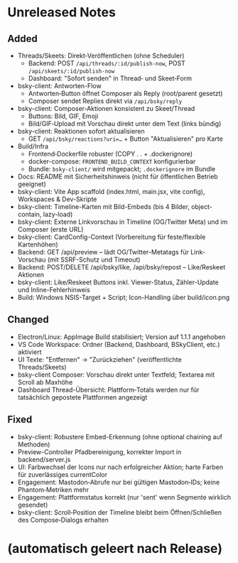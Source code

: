 # Unreleased Notes

## Added
- Threads/Skeets: Direkt‑Veröffentlichen (ohne Scheduler)
  - Backend: POST `/api/threads/:id/publish-now`, POST `/api/skeets/:id/publish-now`
  - Dashboard: "Sofort senden" in Thread‑ und Skeet‑Form
- bsky-client: Antworten-Flow
  - Antworten‑Button öffnet Composer als Reply (root/parent gesetzt)
  - Composer sendet Replies direkt via `/api/bsky/reply`
- bsky-client: Composer‑Aktionen konsistent zu Skeet/Thread
  - Buttons: Bild, GIF, Emoji
  - Bild/GIF‑Upload mit Vorschau direkt unter dem Text (links bündig)
- bsky-client: Reaktionen sofort aktualisieren
  - GET `/api/bsky/reactions?uri=…` + Button "Aktualisieren" pro Karte
- Build/Infra
  - Frontend‑Dockerfile robuster (COPY . . + .dockerignore)
  - docker-compose: `FRONTEND_BUILD_CONTEXT` konfigurierbar
  - Bundle: `bsky-client/` wird mitgepackt; `.dockerignore` im Bundle
- Docs: README mit Sicherheitshinweis (nicht für öffentlichen Betrieb geeignet)
- bsky-client: Vite App scaffold (index.html, main.jsx, vite config), Workspaces & Dev-Skripte
- bsky-client: Timeline-Karten mit Bild-Embeds (bis 4 Bilder, object-contain, lazy-load)
- bsky-client: Externe Linkvorschau in Timeline (OG/Twitter Meta) und im Composer (erste URL)
- bsky-client: CardConfig-Context (Vorbereitung für feste/flexible Kartenhöhen)
- Backend: GET /api/preview – lädt OG/Twitter-Metatags für Link-Vorschau (mit SSRF-Schutz und Timeout)
- Backend: POST/DELETE /api/bsky/like, /api/bsky/repost – Like/Reskeet Aktionen
- bsky-client: Like/Reskeet Buttons inkl. Viewer-Status, Zähler-Update und Inline-Fehlerhinweis
- Build: Windows NSIS-Target + Script; Icon-Handling über build/icon.png

## Changed
- Electron/Linux: AppImage Build stabilisiert; Version auf 1.1.1 angehoben
- VS Code Workspace: Ordner (Backend, Dashboard, BSkyClient, etc.) aktiviert
- UI Texte: "Entfernen" → "Zurückziehen" (veröffentlichte Threads/Skeets)
- bsky-client Composer: Vorschau direkt unter Textfeld; Textarea mit Scroll ab Maxhöhe
- Dashboard Thread-Übersicht: Plattform‑Totals werden nur für tatsächlich gepostete Plattformen angezeigt

## Fixed
- bsky-client: Robustere Embed-Erkennung (ohne optional chaining auf Methoden)
- Preview-Controller Pfadbereinigung, korrekter Import in backend/server.js
- UI: Farbwechsel der Icons nur nach erfolgreicher Aktion; harte Farben für zuverlässiges currentColor
- Engagement: Mastodon‑Abrufe nur bei gültigen Mastodon‑IDs; keine Phantom‑Metriken mehr
- Engagement: Plattformstatus korrekt (nur 'sent' wenn Segmente wirklich gesendet)
- bsky-client: Scroll‑Position der Timeline bleibt beim Öffnen/Schließen des Compose‑Dialogs erhalten

#
# (automatisch geleert nach Release)
